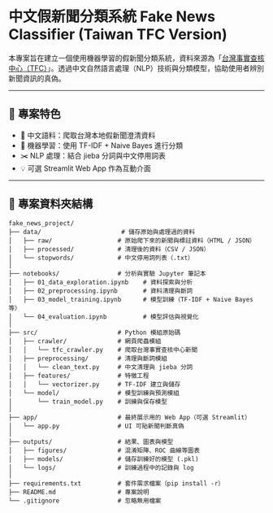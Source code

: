 # 中文假新聞分類系統 Fake News Classifier (Taiwan TFC Version)

本專案旨在建立一個使用機器學習的假新聞分類系統，資料來源為「[台灣事實查核中心（TFC）](https://tfc-taiwan.org.tw/)」。透過中文自然語言處理（NLP）技術與分類模型，協助使用者辨別新聞資訊的真偽。

---

## 📌 專案特色

- 📙 中文語料：爬取台灣本地假新聞澄清資料
- 🧠 機器學習：使用 TF-IDF + Naive Bayes 進行分類
- ✂️ NLP 處理：結合 jieba 分詞與中文停用詞表
- 💡 可選 Streamlit Web App 作為互動介面

---

## 📁 專案資料夾結構

```plaintext
fake_news_project/
├── data/                      # 儲存原始與處理過的資料
│   ├── raw/                  # 原始爬下來的新聞與標註資料（HTML / JSON）
│   ├── processed/            # 清理後的資料（CSV / JSON）
│   └── stopwords/            # 中文停用詞列表（.txt）
│
├── notebooks/                # 分析與實驗 Jupyter 筆記本
│   ├── 01_data_exploration.ipynb    # 資料探索與分析
│   ├── 02_preprocessing.ipynb       # 資料清理與斷詞
│   ├── 03_model_training.ipynb      # 模型訓練（TF-IDF + Naive Bayes等）
│   └── 04_evaluation.ipynb          # 模型評估與視覺化
│
├── src/                      # Python 模組原始碼
│   ├── crawler/              # 網頁爬蟲模組
│   │   └── tfc_crawler.py    # 爬取台灣事實查核中心新聞
│   ├── preprocessing/        # 清理與斷詞模組
│   │   └── clean_text.py     # 中文清理與 jieba 分詞
│   ├── features/             # 特徵工程
│   │   └── vectorizer.py     # TF-IDF 建立與儲存
│   └── model/                # 模型訓練與預測模組
│       └── train_model.py    # 訓練與保存模型
│
├── app/                      # 最終展示用的 Web App（可選 Streamlit）
│   └── app.py                # UI 可貼新聞判斷真偽
│
├── outputs/                  # 結果、圖表與模型
│   ├── figures/              # 混淆矩陣、ROC 曲線等圖表
│   ├── models/               # 儲存訓練好的模型 (.pkl)
│   └── logs/                 # 訓練過程中的記錄與 log
│
├── requirements.txt          # 套件需求檔案（pip install -r）
├── README.md                 # 專案說明
└── .gitignore                # 忽略無用檔案
